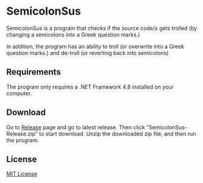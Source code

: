 # SemicolonSus
SemicolonSus is a program that checks if the source code/s gets trolled (by changing a semicolons into a Greek question marks.)

In addition, the program has an ability to troll (or overwrite into a Greek question marks.) and de-troll (or reverting back into semicolons)

## Requirements
The program only requires a .NET Framework 4.8 installed on your computer.

## Download
Go to [Release](https://github.com/PheeLeep/SemicolonSus/releases) page and go to latest release. Then click "SemicolonSus-Release.zip" to start download. Unzip the downloaded zip file, and then run the program.

## License
[MIT License](https://github.com/PheeLeep/SemicolonSus/blob/master/LICENSE)
